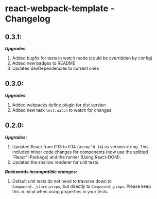 # react-webpack-template - Changelog

## 0.3.1:
___Upgrades___:
1. Added bugfix for tests in watch mode (could be overridden by config)
2. Added new badges to README
3. Updated devDependencies to current ones

## 0.3.0:
___Upgrades___:
1. Added webpacks define plugin for dist version
2. Added new task ```test:watch``` to watch for changes

## 0.2.0:
___Upgrades:___
1. Updated React from 0.13 to 0.14 (using ```^0.14```) as version string. This included minor code changes for components (now use the splitted "React"-Package) and the runner (Using React-DOM).
2. Updated the shallow renderer for unit tests.

___Backwards incompatible changes:___
1. Default unit tests do not need to traverse down to `Component._store.props`, but directly to `Component.props`. Please keep this in mind when using properties in your tests.
